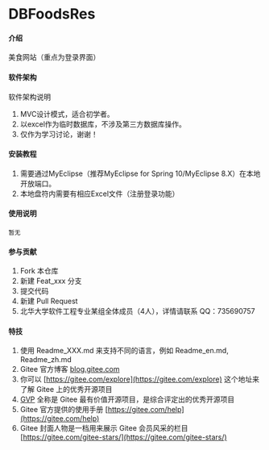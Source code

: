 # DBFoodsRes

#### 介绍
美食网站（重点为登录界面）

#### 软件架构
软件架构说明
1.  MVC设计模式，适合初学者。
2.  以excel作为临时数据库，不涉及第三方数据库操作。
3.  仅作为学习讨论，谢谢！


#### 安装教程

1.  需要通过MyEclipse（推荐MyEclipse for Spring 10/MyEclipse 8.X）在本地开放端口。
2.  本地盘符内需要有相应Excel文件（注册登录功能）

#### 使用说明

    暂无

#### 参与贡献

1.  Fork 本仓库
2.  新建 Feat_xxx 分支
3.  提交代码
4.  新建 Pull Request
3.  北华大学软件工程专业某组全体成员（4人），详情请联系 QQ：735690757

#### 特技

1.  使用 Readme\_XXX.md 来支持不同的语言，例如 Readme\_en.md, Readme\_zh.md
2.  Gitee 官方博客 [blog.gitee.com](https://blog.gitee.com)
3.  你可以 [https://gitee.com/explore](https://gitee.com/explore) 这个地址来了解 Gitee 上的优秀开源项目
4.  [GVP](https://gitee.com/gvp) 全称是 Gitee 最有价值开源项目，是综合评定出的优秀开源项目
5.  Gitee 官方提供的使用手册 [https://gitee.com/help](https://gitee.com/help)
6.  Gitee 封面人物是一档用来展示 Gitee 会员风采的栏目 [https://gitee.com/gitee-stars/](https://gitee.com/gitee-stars/)
